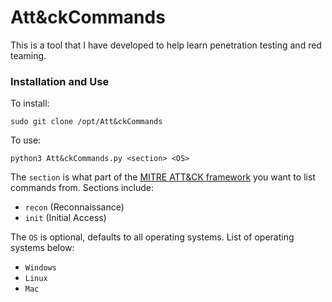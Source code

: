 # Att&ckCommands

This is a tool that I have developed to help learn penetration testing and red teaming.

### Installation and Use
To install:
```
sudo git clone /opt/Att&ckCommands
```

To use:
```
python3 Att&ckCommands.py <section> <OS>
```

The `section` is what part of the [MITRE ATT&CK framework](https://attack.mitre.org/) you want to list commands from. Sections include:
- `recon` (Reconnaissance)
- `init` (Initial Access)

The `OS` is optional, defaults to all operating systems. List of operating systems below:
- `Windows`
- `Linux`
- `Mac`